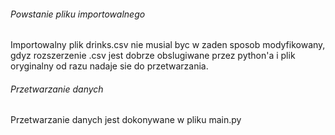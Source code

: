 ###### Powstanie pliku importowalnego
Importowalny plik drinks.csv nie musial byc w zaden sposob modyfikowany, gdyz rozszerzenie .csv jest dobrze obslugiwane przez python'a i
plik oryginalny od razu nadaje sie do przetwarzania.

###### Przetwarzanie danych
Przetwarzanie danych jest dokonywane w pliku main.py

